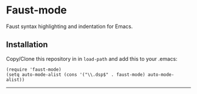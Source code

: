 # Faust-mode

Faust syntax highlighting and indentation for Emacs.

## Installation

Copy/Clone this repository in in `load-path` and add this to your .emacs:

```elisp
(require 'faust-mode)
(setq auto-mode-alist (cons '("\\.dsp$" . faust-mode) auto-mode-alist))
```
---
